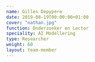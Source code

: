 ```yaml
---
name: Gilles Depypere
date: 2019-08-19T00:00:00+01:00
cover: "nathan.jpg"
function: Onderzoeker en Lector
speciality: AI Modellering
type: Researcher
weight: 60
layout: team-member
---
```

